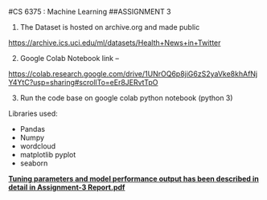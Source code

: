 #CS 6375 : Machine Learning
##ASSIGNMENT 3

1. The Dataset is hosted on archive.org and made public

https://archive.ics.uci.edu/ml/datasets/Health+News+in+Twitter

2. Google Colab Notebook link –

https://colab.research.google.com/drive/1UNrOQ6p8jiG6zS2yaVke8khAfNjY4YtC?usp=sharing#scrollTo=eEr8JERvtTpO

3.	Run the code base on google colab python notebook (python 3)

Libraries used: 
- Pandas
- Numpy
- wordcloud
- matplotlib pyplot
- seaborn

**<u>Tuning parameters and model performance output has been described in detail in Assignment-3 Report.pdf</u>** 
